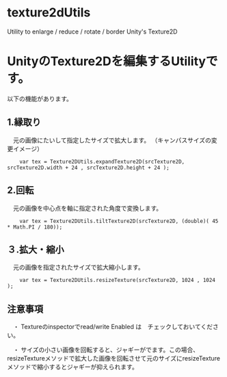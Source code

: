 # texture2dUtils
Utility to enlarge / reduce / rotate / border Unity's Texture2D

# UnityのTexture2Dを編集するUtilityです。


以下の機能があります。

## 1.縁取り
　元の画像にたいして指定したサイズで拡大します。
 （キャンパスサイズの変更イメージ）

```
    var tex = Texture2DUtils.expandTexture2D(srcTexture2D, srcTexture2D.width + 24 , srcTexture2D.height + 24 );
```
 
## 2.回転
　元の画像を中心点を軸に指定された角度で変換します。

```
    var tex = Texture2DUtils.tiltTexture2D(srcTexture2D, (double)( 45 * Math.PI / 180));
```
 
## ３.拡大・縮小
　元の画像を指定されたサイズで拡大縮小します。

```
    var tex = Texture2DUtils.resizeTexture(srcTexture2D, 1024 , 1024 );
```

## 注意事項

　・ Textureのinspectorでread/write Enabled は　チェックしておいてください。

　・ サイズの小さい画像を回転すると、ジャギーがでます。この場合、resizeTextureメソッドで拡大した画像を回転させて元のサイズにresizeTextureメソッドで縮小するとジャギーが抑えられます。
